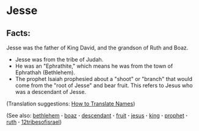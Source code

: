 # Jesse #

## Facts: ##

Jesse was the father of King David, and the grandson of Ruth and Boaz.

* Jesse was from the tribe of Judah.
* He was an "Ephrathite," which means he was from the town of Ephrathah (Bethlehem).
* The prophet Isaiah prophesied about a "shoot" or "branch" that would come from the "root of Jesse" and bear fruit. This refers to Jesus who was a descendant of Jesse.

(Translation suggestions: [How to Translate Names](https://git.door43.org/Door43/en-ta-translate-vol1/src/master/content/translate_names.md))

(See also: [bethlehem](../other/bethlehem.md) **·** [boaz](../other/boaz.md) **·** [descendant](../other/descendant.md) **·** [fruit](../kt/fruit.md) **·** [jesus](../kt/jesus.md) **·** [king](../other/king.md) **·** [prophet](../kt/prophet.md) **·** [ruth](../other/ruth.md) **·** [12tribesofisrael](../other/12tribesofisrael.md))

